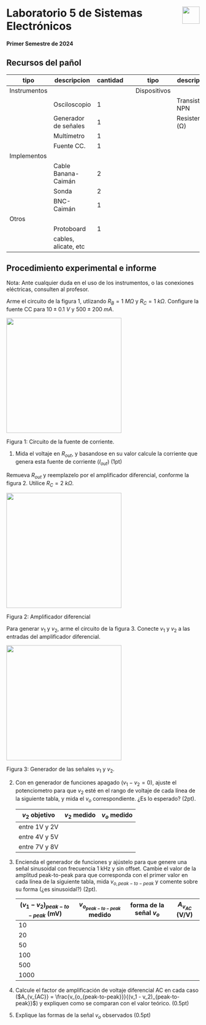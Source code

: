 # <img src="https://julianodb.github.io/SISTEMAS_ELECTRONICOS_PARA_INGENIERIA_BIOMEDICA/img/logo_fing.png?raw=true" align="right" height="45"> Laboratorio 5 de Sistemas Electrónicos
#### Primer Semestre de 2024

## Recursos del pañol

| tipo | descripcion | cantidad | | tipo | descripcion | valor | cantidad |
| -- | -- | -- | --| -- | -- | -- | -- |
| Instrumentos |  |  | | Dispositivos |  |  |  |
|  | Osciloscopio | 1 | |  | Transistor NPN | 2N2222 | 3 |
|  | Generador de señales | 1 | |  | Resistencias (Ω) |  |  |
|  | Multímetro | 1 | |  |  | 1 k | 1 |
|  | Fuente CC. | 1 | |  | | 2 k  | 2 |
| Implementos |  |  | |  |  | 1M | 1 |
|  | Cable Banana-Caimán | 2 | |  |  | Potenciometro 10k (de panel) | 1 |
|  | Sonda | 2 | |  |  |  |  |
|  | BNC-Caimán | 1 | |  |  | |  |
| Otros |  |  | |  | |  |  |
| | Protoboard | 1 | |  | | | |
| | cables, alicate, etc | | |  | | |  |

## Procedimiento experimental e informe

Nota: Ante cualquier duda en el uso de los instrumentos, o las conexiones eléctricas, consulten al profesor.

Arme el circuito de la figura 1, utlizando $R_B=1\ M\Omega$ y $R_C=1\ k\Omega$. Configure la fuente CC para $10 \pm 0.1\ V$ y $500 \pm 200\ mA$.

<img src="https://julianodb.github.io/electronic_circuits_diagrams/amplifier_non_inverting_potentiometer.png" width="300">

Figura 1: Circuito de la fuente de corriente. 

1. Mida el voltaje en $R_{out}$, y basandose en su valor calcule la corriente que genera esta fuente de corriente ($I_{out}$) (1pt)

Remueva $R_{out}$ y reemplazelo por el amplificador diferencial, conforme la figura 2. Utilice $R_C=2\ k\Omega$.

<img src="https://julianodb.github.io/electronic_circuits_diagrams/amplifier_non_inverting_potentiometer.png" width="300">

Figura 2: Amplificador diferencial

Para generar $v_1$ y $v_2$, arme el circuito de la figura 3. Conecte $v_1$ y $v_2$ a las entradas del amplificador diferencial.

<img src="https://julianodb.github.io/electronic_circuits_diagrams/amplifier_non_inverting_potentiometer.png" width="300">

Figura 3: Generador de las señales $v_1$ y $v_2$.

2. Con en generador de funciones apagado ($v_1 - v_2 = 0$), ajuste el potenciometro para que $v_2$ esté en el rango de voltaje de cada línea de la siguiente tabla, y mida el $v_o$ correspondiente. ¿Es lo esperado? (2pt).

    | $v_2$ objetivo | $v_2$ medido | $v_o$ medido |
    | -- | -- | -- |
    | entre 1V y 2V | | | 
    | entre 4V y 5V | | | 
    | entre 7V y 8V | | | 

2. Encienda el generador de funciones y ajústelo para que genere una señal sinusoidal con frecuencia 1 kHz y sin offset. Cambie el valor de la amplitud peak-to-peak para que corresponda con el primer valor en cada línea de la siguiente tabla, mida $v_{o,peak-to-peak}$ y comente sobre su forma (¿es sinusoidal?) (2pt).

    | $(v_1 - v_2)_{peak-to-peak}$ (mV) | $v_{o_{peak-to-peak}}$ medido | forma de la señal $v_o$ | $A_{v_{AC}}$ (V/V) |
    | --|--|--|--|
    | 10 | | | |
    | 20 | | | |
    | 50 | | | |
    | 100 | | | |
    | 500 | | | |
    | 1000 | | | |

2. Calcule el factor de amplificación de voltaje diferencial AC en cada caso ($A_{v_{AC}} = \frac{v_{o_{peak-to-peak}}}{(v_1 - v_2)_{peak-to-peak}}$) y expliquen como se comparan con el valor teórico. (0.5pt)

2. Explique las formas de la señal $v_o$ observados (0.5pt)
